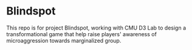 # Blindspot

This repo is for project Blindspot, working with CMU D3 Lab to design a transformational game that help raise players' awareness of microaggression towards marginalized group.
